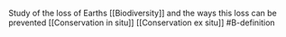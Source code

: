 Study of the loss of Earths [[Biodiversity]] and the ways this loss can be prevented
[[Conservation in situ]]
[[Conservation ex situ]]
#B-definition 